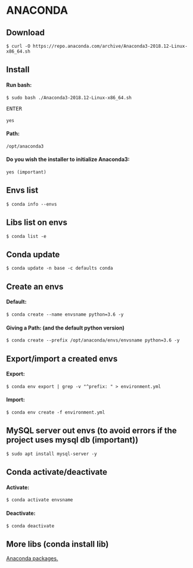 <div>

<h1>ANACONDA</h1>
<h2>Download</h2>

`$ curl -O https://repo.anaconda.com/archive/Anaconda3-2018.12-Linux-x86_64.sh`
<h2>Install</h2>
<h4>Run bash:</h4>

`$ sudo bash ./Anaconda3-2018.12-Linux-x86_64.sh`

<kbd>ENTER</kbd><br><br>
`yes`

<h4>Path:</h4>

`/opt/anaconda3`

<h4>Do you wish the installer to initialize Anaconda3:</h4>

`yes (important)`

<h2>Envs list</h2>

`$ conda info --envs`

<h2>Libs list on envs</h2>

`$ conda list -e`

<h2>Conda update</h2>

`$ conda update -n base -c defaults conda`

<h2>Create an envs</h2>

<h4>Default:</h4>

`$ conda create --name envsname python=3.6 -y`

<h4>Giving a Path: (and the default python version)</h4>

`$ conda create --prefix /opt/anaconda/envs/envsname python=3.6 -y`

<h2>Export/import a created envs</h2>

<h4>Export:</h4>

`$ conda env export | grep -v "^prefix: " > environment.yml`

<h4>Import:</h4>

`$ conda env create -f environment.yml`

<h2>MySQL server out envs (to avoid errors if the project uses mysql db (important))</h2>

`$ sudo apt install mysql-server -y`

<h2>Conda activate/deactivate</h2>
<h4>Activate:</h4>

`$ conda activate envsname`

<h4>Deactivate:</h4>

`$ conda deactivate`

<h2>More libs (conda install lib)</h2>

[Anaconda packages.](https://anaconda.org/anaconda/repo)

</div>